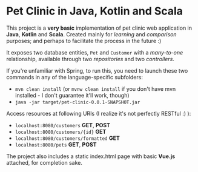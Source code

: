 # Pet Clinic in Java, Kotlin and Scala

This project is a **very basic** implementation of pet clinic web application in **Java**, **Kotlin** and **Scala**. Created mainly for *learning* and *comparison* purposes; and perhaps to facilitate the process in the future :)

It exposes two database entities, `Pet` and `Customer` with a *many-to-one* relationship, available through two *repositories* and two *controllers*.

If you're unfamiliar with Spring, to run this, you need to launch these two commands in any of the language-specific subfolders:
* `mvn clean install` (or `mvnw clean install` if you don't have mvn installed - I don't guarantee it'll work, though)
* `java -jar target/pet-clinic-0.0.1-SNAPSHOT.jar`

Access resources at following URIs (I realize it's not perfectly RESTful :) ):
* `localhost:8080/customers` **GET**, **POST**
* `localhost:8080/customers/{id}` **GET**
* `localhost:8080/customers/formatted` **GET**
* `localhost:8080/pets` **GET**, **POST**

The project also includes a static index.html page with basic **Vue.js** attached, for completion sake.
